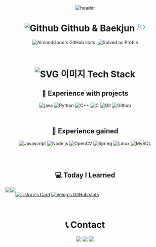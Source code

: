 <div align="center">


![header](https://capsule-render.vercel.app/api?type=waving&height=300&color=gradient&text=AlmondGood's%20Repo&reversal=false&textBg=false&fontAlign=50&animation=fadeIn)

# <img src="./github.svg" alt="Github" width="27" height="27"/> Github & Baekjun <img src="./baekjun.png" alt="Baekjun" width="27" height="27"/>

![AlmondGood's GitHub stats](https://github-readme-stats.vercel.app/api?username=AlmondGood&show_icons=true&theme=moltack)&nbsp;&nbsp;![Solved.ac Profile](http://mazassumnida.wtf/api/v2/generate_badge?boj=jwt2719)


<br>

# <img src="./Stack_Overflow_icon.svg" alt="SVG 이미지" width="35" height="35"/> Tech Stack

## 🙂 Experience with projects
![java](https://img.shields.io/badge/java-2F2625?style=for-the-badge&logo=coffeescript) ![Python](https://img.shields.io/badge/Python-ECD53F?style=for-the-badge&logo=Python&logoColor=black) ![C++](https://img.shields.io/badge/C++-00599C?style=for-the-badge&logo=Cplusplus) ![C](https://img.shields.io/badge/C-033963?style=for-the-badge&logo=C) ![Git](https://img.shields.io/badge/git-F05032?style=for-the-badge&logo=git&logoColor=white) ![Github](https://img.shields.io/badge/github-181717?style=for-the-badge&logo=github)

<br>

## 🤔 Experience gained 
![Javascript](https://img.shields.io/badge/javascript-F7DF1E?style=for-the-badge&logo=Javascript&logoColor=black) ![Node.js](https://img.shields.io/badge/node.js-339933?style=for-the-badge&logo=nodedotjs&logoColor=white) ![OpenCV](https://img.shields.io/badge/opencv-5C3EE8?style=for-the-badge&logo=OpenCV) ![Spring](https://img.shields.io/badge/spring-6DB33F?style=for-the-badge&logo=Spring&logoColor=white)  ![Linux](https://img.shields.io/badge/linux-FCC624?style=for-the-badge&logo=Linux&logoColor=black)  ![MySQL](https://img.shields.io/badge/mysql-4479A1?style=for-the-badge&logo=MySQL&logoColor=white) 

<br><br>


## 💻 Today I Learned

<div style="display:flex; flex-direction:row;">
    <a href="https://today-studies.tistory.com/">
        <img src="https://img.shields.io/badge/Tistory-000000?style=for-the-badge&logo=Tistory&logoColor=white"> 
    </a>  
    <a href="https://velog.io/@almondgood">
        <img src="https://img.shields.io/badge/Velog-20c997?style=for-the-badge&logo=Vimeo&logoColor=white"> 
    </a>

  
[![Tistory's Card](https://github-readme-tistory-card.vercel.app/api?name=today-studies&theme=default)](https://today-studies.tistory.com) [![Velog's GitHub stats](https://velog-readme-stats.vercel.app/api?name=almondgood)](https://velog.io/@almondgood) 
</div>


<br>

# 📞 Contact
<a href="mailto:jwt2719@gmail.com?"><img src="https://img.shields.io/badge/gmail-%23DD0031.svg?&style=for-the-badge&logo=gmail&logoColor=white"/></a>
<a href="mailto:jwt2358@naver.com?"><img src="https://img.shields.io/badge/NAVER-03C75A?style=for-the-badge&logo=NAVER&logoColor=FFFFFF"/></a>
<a href="https://ig.me/m/jwt2358?"><img src="https://img.shields.io/badge/Instagram-E4405F?style=for-the-badge&logo=instagram&logoColor=white"/></a>


</div>
